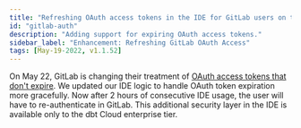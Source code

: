 ```yaml
---
title: "Refreshing OAuth access tokens in the IDE for GitLab users on the dbt Cloud Enterprise Plan"
id: "gitlab-auth"
description: "Adding support for expiring OAuth access tokens."
sidebar_label: "Enhancement: Refreshing GitLab OAuth Access"
tags: [May-19-2022, v1.1.52]
---
```


On May 22, GitLab is changing their treatment of [OAuth access tokens that don't expire](https://docs.gitlab.com/ee/update/deprecations.html#oauth-tokens-without-expiration). We updated our IDE logic to handle OAuth token expiration more gracefully. Now after 2 hours of consecutive IDE usage, the user will have to re-authenticate in GitLab. This additional security layer in the IDE is available only to the dbt Cloud enterprise tier.
